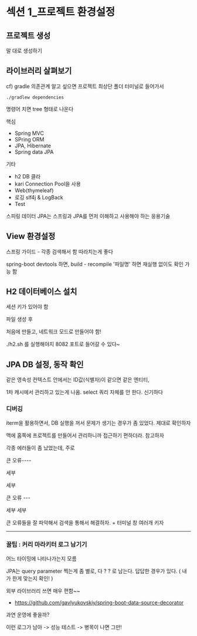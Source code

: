 # 섹션 1_프로젝트 환경설정



## 프로젝트 생성

말 대로 생성하기



## 라이브러리 살펴보기

cf) gradle 의존관계 알고 싶으면 프로젝트 최상단 폴더 터미널로 들어가서

```
./gradlew dependencies
```

명령어 치면 tree 형태로 나온다



핵심

- Spring MVC
- SPring ORM
- JPA, Hibernate
- Spring data JPA

기타

- h2 DB 클라
- kari Connection Pool을 사용
- Web(thymeleaf)
- 로깅 slf4j & LogBack
- Test

스피링 데이터 JPA는 스프링과 JPA를 먼저 이해하고 사용해야 하는 응용기술



## View 환경설정

스프링 가이드 - 각종 검색해서 함 따라치는게 좋다



spring-boot devtools 하면, build - recompile '파일명' 하면 재실행 없이도 확인 가능 함



## H2 데이터베이스 설치

세션 키가 있어야 함

파일 생성 후

처음에 만들고, 네트워크 모드로 만들어야 함!

./h2.sh 를 실행해야지 8082 포트로 들어갈 수 있다~





## JPA DB 설정, 동작 확인



같은 영속성 컨텍스트 안에서는 ID값(식별자)이 같으면 같은 엔티티, 

1차 캐시에서 관리하고 있는게 나옴. select 쿼리 자체를 안 한다. 신기하다



### 디버깅

iterm을 활용하면서, DB 실행을 꺼서 문제가 생기는 경우가 좀 있었다. 제대로 확인하자

맥에 홈쪽에 프로젝트를 만들어서 관리하니까 접근하기 편하더라. 참고하자

각종 에러들이 좀 났었는데, 주로 

큰 오류----

세부

세부



큰 오류 ---

세부 세부



큰 오류들을 잘 파악해서 검색을 통해서 해결하자. + 터미널 창 여러개 키자

---

### 꿀팁 : 커리 마라키터 로그 남기기

어느 타이밍에 나타나가는지 모름

JPA는 query parameter 찍는게 좀 별로, 다 ? ? 로 남는다. 답답한 경우가 있다. ( 내가 한게 맞는지 확인! )

외부 라이브러리 쓰면 매우 편함~~

- https://github.com/gavlyukovskiy/spring-boot-data-source-decorator



과연 운영에 좋을까?

이런 로그가 남아 -> 성능 테스트 -> 병목이 나면 그만!







